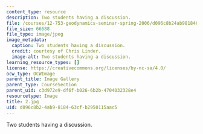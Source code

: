 ```yaml
---
content_type: resource
description: Two students having a discussion.
file: /courses/12-753-geodynamics-seminar-spring-2006/d096c8b24ab9818463cfb2950115aac5_2.jpg
file_size: 66688
file_type: image/jpeg
image_metadata:
  caption: Two students having a discussion.
  credit: courtesy of Chris Linder.
  image-alt: Two students having a discussion.
learning_resource_types: []
license: https://creativecommons.org/licenses/by-nc-sa/4.0/
ocw_type: OCWImage
parent_title: Image Gallery
parent_type: CourseSection
parent_uid: c3d972e9-df6f-b026-6b2b-4704032328e4
resourcetype: Image
title: 2.jpg
uid: d096c8b2-4ab9-8184-63cf-b2950115aac5
---
```

Two students having a discussion.